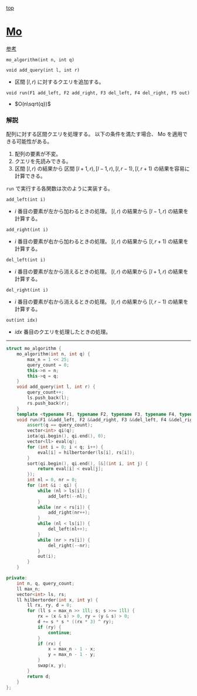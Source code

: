 [top](../README.md)

# [Mo](./mo.cpp)

[参考](https://ei1333.hateblo.jp/entry/2017/09/11/211011)

`mo_algorithm(int n, int q)`

`void add_query(int l, int r)`
- 区間 $[l, r)$ に対するクエリを追加する。

`void run(F1 add_left, F2 add_right, F3 del_left, F4 del_right, F5 out)`
- $O(n\sqrt{q})$

### 解説
配列に対する区間クエリを処理する。
以下の条件を満たす場合、 Mo を適用できる可能性がある。

1. 配列の要素が不変。
2. クエリを先読みできる。
3. 区間 $[l, r)$ の結果から 区間 $[l+1, r), [l-1, r), [l, r-1), [l,r+1)$ の結果を容易に計算できる。

`run` で実行する各関数は次のように実装する。

`add_left(int i)`
- $i$ 番目の要素が左から加わるときの処理。 $[l, r)$ の結果から $[l-1, r)$ の結果を計算する。

`add_right(int i)`
- $i$ 番目の要素が右から加わるときの処理。 $[l, r)$ の結果から $[l, r+1)$ の結果を計算する。

`del_left(int i)`
- $i$ 番目の要素が左から消えるときの処理。 $[l, r)$ の結果から $[l+1, r)$ の結果を計算する。

`del_right(int i)`
- $i$ 番目の要素が右から消えるときの処理。 $[l, r)$ の結果から $[l, r-1)$ の結果を計算する。

`out(int idx)`
- $idx$ 番目のクエリを処理したときの処理。

---

```cpp
struct mo_algorithm {
    mo_algorithm(int n, int q) {
        max_n = 1 << 25;
        query_count = 0;
        this->n = n;
        this->q = q;
    }
    void add_query(int l, int r) {
        query_count++;
        ls.push_back(l);
        rs.push_back(r);
    }
    template <typename F1, typename F2, typename F3, typename F4, typename F5>
    void run(F1 &&add_left, F2 &&add_right, F3 &&del_left, F4 &&del_right, F5 &&out) {
        assert(q == query_count);
        vector<int> qi(q);
        iota(qi.begin(), qi.end(), 0);
        vector<ll> eval(q);
        for (int i = 0; i < q; i++) {
            eval[i] = hilbertorder(ls[i], rs[i]);
        }
        sort(qi.begin(), qi.end(), [&](int i, int j) {
            return eval[i] < eval[j];
        });
        int nl = 0, nr = 0;
        for (int &i : qi) {
            while (nl > ls[i]) {
                add_left(--nl);
            }
            while (nr < rs[i]) {
                add_right(nr++);
            }
            while (nl < ls[i]) {
                del_left(nl++);
            }
            while (nr > rs[i]) {
                del_right(--nr);
            }
            out(i);
        }
    }

private:
    int n, q, query_count;
    ll max_n;
    vector<int> ls, rs;
    ll hilbertorder(int x, int y) {
        ll rx, ry, d = 0;
        for (ll s = max_n >> 1ll; s; s >>= 1ll) {
            rx = (x & s) > 0, ry = (y & s) > 0;
            d += s * s * ((rx * 3) ^ ry);
            if (ry) {
                continue;
            }
            if (rx) {
                x = max_n - 1 - x;
                y = max_n - 1 - y;
            }
            swap(x, y);
        }
        return d;
    }
};

```
